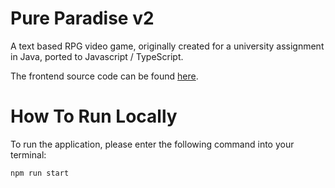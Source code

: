 # Pure Paradise v2
A text based RPG video game, originally created for a university assignment in Java, ported to Javascript / TypeScript.

The frontend source code can be found [here](https://github.com/AroneSusau/pure-paradise-client).

# How To Run Locally

To run the application, please enter the following command into your terminal:
```
npm run start
```